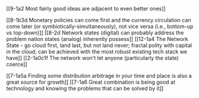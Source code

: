 [[9-1a2 Most fairly good ideas are adjacent to even better ones]]

[[8-1b3d Monetary policies can come first and the currency circulation can come later (or symbiotically-simultaneously), not vice versa (i.e., bottom-up vs top-down)]]
[[8-2d Network states (digital) can probably address the problem nation states (analog) inherently possess]]
[[12-1a4 The Network State - go cloud first, land last, but not land never; fractal polity with capital in the cloud; can be achieved with the most robust existing tech stack we have]]
[[2-1a0c1f The network won't let anyone (particularly the state) coerce]]

[[7-1a5a Finding some distribution arbitrage in your time and place is also a great source for growth]]
[[7-1a6 Great combination is being good at technology and knowing the problems that can be solved by it]]
